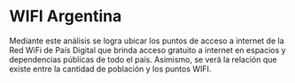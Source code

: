 # WIFI Argentina
Mediante este análisis se logra ubicar los puntos de acceso a internet de la Red WiFi de País Digital que brinda acceso gratuito a internet en espacios y dependencias públicas de todo el país. Asimismo, se verá la relación que existe entre la cantidad de población y los puntos WIFI.